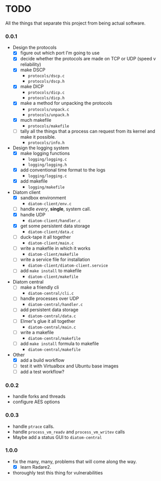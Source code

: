 # TODO

All the things that separate this project from being actual software.

### 0.0.1

 - Design the protocols
   - [x] figure out which port I'm going to use
   - [x] decide whether the protocols are made on TCP or UDP (speed v
      reliability)
   - [x] make DSCP
     - `protocols/dscp.c`
     - `protocols/dscp.h`
   - [x] make DICP
     - `protocols/dicp.c`
     - `protocols/dicp.h`
   - [x] make a method for unpacking the protocols
     - `protocols/unpack.c`
     - `protocols/unpack.h`
   - [x] much makefile
     - `protocols/makefile`
   - [ ] tally all the things that a process can request from its
      kernel and make it possible.
     - `protocols/info.h`
 - Design the logging system
   - [x] make logging functions
     - `logging/logging.c`
     - `logging/logging.h`
   - [x] add conventional time format to the logs
     - `logging/logging.c`
   - [x] add makefile
     - `logging/makefile`
 - Diatom client
   - [x] sandbox environment
     - `diatom-client/env.c`
   - [ ] handle _every_, **single**, system call.
   - [x] handle UDP
     - `diatom-client/handler.c`
   - [x] get some persistent data storage
     - `diatom-client/data.c`
   - [ ] duck-tape it all together
     - `diatom-client/main.c`
   - [ ] write a makefile in which it works
     - `diatom-client/makefile`
   - [ ] write a service file for installation
     - `diatom-client/diatom-client.service`
   - [ ] add `make install` to makefile
     - `diatom-client/makefile`
 - Diatom central
   - [ ] make a friendly cli
     - `diatom-central/cli.c`
   - [ ] handle processes over UDP
     - `diatom-central/handler.c`
   - [ ] add persistent data storage
     - `diatom-central/data.c`
   - [ ] Elmer's glue it all together
     - `diatom-central/main.c`
   - [ ] write a makefile
     - `diatom-central/makefile`
   - [ ] add `make install` formula to makefile
     - `diatom-central/makefile`
 - Other
   - [x] add a build workflow
   - [ ] test it with Virtualbox and Ubuntu base images
   - [ ] add a test workflow?

### 0.0.2

 - handle forks and threads
 - configure AES options

### 0.0.3

 - handle `ptrace` calls.
 - handle `process_vm_readv` and `process_vm_writev` calls
 - Maybe add a status GUI to `diatom-central`

### 1.0.0

 - fix the many, many, problems that will come along the way.
   - [x] learn Radare2.
 - thoroughly test this thing for vulnerabilities
